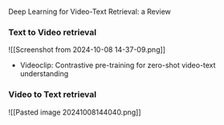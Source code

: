 Deep Learning for Video-Text Retrieval: a Review
### Text to Video retrieval
![[Screenshot from 2024-10-08 14-37-09.png]]
- Videoclip: Contrastive pre-training for zero-shot video-text understanding
### Video to Text retrieval
![[Pasted image 20241008144040.png]]

